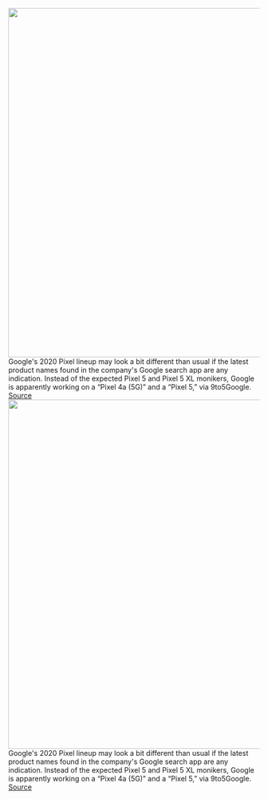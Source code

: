 <img src='https://cdn.vox-cdn.com/thumbor/r-678YYlIVyGoyuzD3PwDJeTVik=/0x0:2040x1360/1200x800/filters:focal(857x517:1183x843)/cdn.vox-cdn.com/uploads/chorus_image/image/67041968/vpavic_191010_3730_0058.0.jpg' width='700px' /><br/>
Google's 2020 Pixel lineup may look a bit different than usual if the latest product names found in the company's Google search app are any indication. Instead of the expected Pixel 5 and Pixel 5 XL monikers, Google is apparently working on a “Pixel 4a (5G)” and a “Pixel 5,” via 9to5Google.
<a href='https://www.theverge.com/2020/7/10/21320005/google-leaks-pixel-4a-5g-5-product-names-hardware-android-rumor'> Source <a/><img src='https://cdn.vox-cdn.com/thumbor/r-678YYlIVyGoyuzD3PwDJeTVik=/0x0:2040x1360/1200x800/filters:focal(857x517:1183x843)/cdn.vox-cdn.com/uploads/chorus_image/image/67041968/vpavic_191010_3730_0058.0.jpg' width='700px' /><br/>
Google's 2020 Pixel lineup may look a bit different than usual if the latest product names found in the company's Google search app are any indication. Instead of the expected Pixel 5 and Pixel 5 XL monikers, Google is apparently working on a “Pixel 4a (5G)” and a “Pixel 5,” via 9to5Google.
<a href='https://www.theverge.com/2020/7/10/21320005/google-leaks-pixel-4a-5g-5-product-names-hardware-android-rumor'> Source <a/>